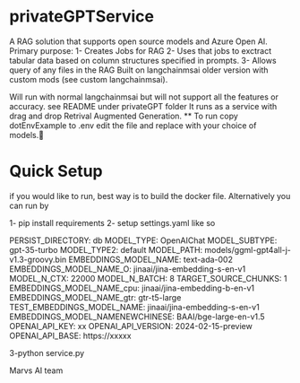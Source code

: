 # privateGPTService

A RAG solution that supports open source models and Azure Open AI.
Primary purpose:
1- Creates Jobs for RAG
2- Uses that jobs to exctract tabular data based on column structures specified in prompts.
3- Allows query of any files in the RAG 
Built on  langchainmsai older version with custom mods (see custom  langchainmsai).

Will run with normal  langchainmsai but will not support all the features or accuracy.
see README under privateGPT folder
It runs as a service with drag and drop Retrival Augmented Generation.
** To run
copy dotEnvExample to .env
edit the file and replace with your choice of models.


# Quick Setup
if you would like to run, best way is to build the docker file.
Alternatively you can run by 

1- pip install requirements
2- setup settings.yaml like so 

PERSIST_DIRECTORY: db
MODEL_TYPE: OpenAIChat
MODEL_SUBTYPE: gpt-35-turbo
MODEL_TYPE2: default
MODEL_PATH: models/ggml-gpt4all-j-v1.3-groovy.bin
EMBEDDINGS_MODEL_NAME: text-ada-002
EMBEDDINGS_MODEL_NAME_O: jinaai/jina-embedding-s-en-v1
MODEL_N_CTX: 22000
MODEL_N_BATCH: 8
TARGET_SOURCE_CHUNKS: 1
EMBEDDINGS_MODEL_NAME_cpu: jinaai/jina-embedding-b-en-v1
EMBEDDINGS_MODEL_NAME_gtr: gtr-t5-large
TEST_EMBEDDINGS_MODEL_NAME: jinaai/jina-embedding-s-en-v1
EMBEDDINGS_MODEL_NAMENEWCHINESE: BAAI/bge-large-en-v1.5
OPENAI_API_KEY: xx
OPENAI_API_VERSION: 2024-02-15-preview
OPENAI_API_BASE: https://xxxxx


3-python service.py

Marvs AI team
